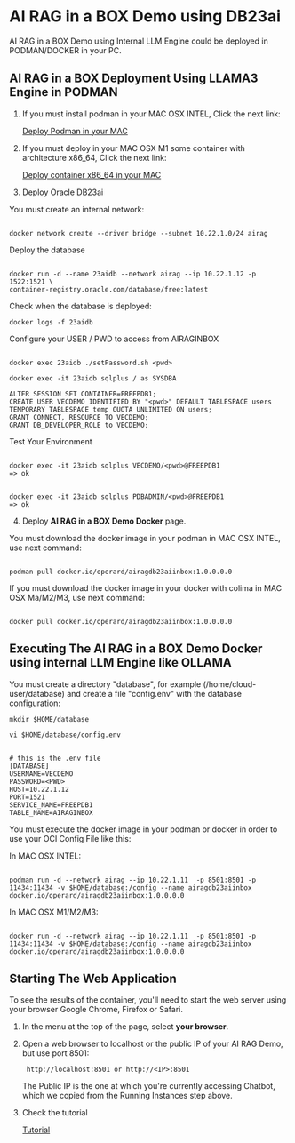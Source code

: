 # AI RAG in a BOX Demo using DB23ai

AI RAG in a BOX Demo using Internal LLM Engine could be deployed in PODMAN/DOCKER in your PC.


## AI RAG in a BOX Deployment Using LLAMA3 Engine in PODMAN

1. If you must install podman in your MAC OSX INTEL, Click the next link:

    [Deploy Podman in your MAC](./install_podman_macosx.md)

2. If you must deploy in your MAC OSX M1 some container with architecture x86_64, Click the next link:

    [Deploy container x86_64 in your MAC](./install_colima_docker_macosx.md)


3. Deploy Oracle DB23ai 


You must create an internal network:

```Code

docker network create --driver bridge --subnet 10.22.1.0/24 airag

```

Deploy the database

```Code

docker run -d --name 23aidb --network airag --ip 10.22.1.12 -p 1522:1521 \
container-registry.oracle.com/database/free:latest
```
 
Check when the database is deployed:

```Code
docker logs -f 23aidb
```


Configure your USER / PWD to access from AIRAGINBOX 

```Code

docker exec 23aidb ./setPassword.sh <pwd>

docker exec -it 23aidb sqlplus / as SYSDBA

ALTER SESSION SET CONTAINER=FREEPDB1;
CREATE USER VECDEMO IDENTIFIED BY "<pwd>" DEFAULT TABLESPACE users TEMPORARY TABLESPACE temp QUOTA UNLIMITED ON users;
GRANT CONNECT, RESOURCE TO VECDEMO;
GRANT DB_DEVELOPER_ROLE to VECDEMO;

```

Test Your Environment

```Code

docker exec -it 23aidb sqlplus VECDEMO/<pwd>@FREEPDB1
=> ok


docker exec -it 23aidb sqlplus PDBADMIN/<pwd>@FREEPDB1
=> ok
```





4. Deploy **AI RAG in a BOX Demo Docker** page. 
    
You must download the docker image in your podman in MAC OSX INTEL, use next command:

```Code

podman pull docker.io/operard/airagdb23aiinbox:1.0.0.0.0

```

If you must download the docker image in your docker with colima in MAC OSX Ma/M2/M3, use next command:

```Code

docker pull docker.io/operard/airagdb23aiinbox:1.0.0.0.0

```


## Executing The **AI RAG in a BOX Demo Docker** using internal LLM Engine like OLLAMA

You must create a directory "database", for example (/home/cloud-user/database) and create a file "config.env" with the database configuration:

```Code 
mkdir $HOME/database

vi $HOME/database/config.env

```



```Code

# this is the .env file 
[DATABASE]
USERNAME=VECDEMO
PASSWORD=<PWD>
HOST=10.22.1.12
PORT=1521
SERVICE_NAME=FREEPDB1
TABLE_NAME=AIRAGINBOX

```


You must execute the docker image in your podman or docker in order to use your OCI Config File like this:

In MAC OSX INTEL:

```Code

podman run -d --network airag --ip 10.22.1.11  -p 8501:8501 -p 11434:11434 -v $HOME/database:/config --name airagdb23aiinbox  docker.io/operard/airagdb23aiinbox:1.0.0.0.0

```

In MAC OSX M1/M2/M3:

```Code

docker run -d --network airag --ip 10.22.1.11  -p 8501:8501 -p 11434:11434 -v $HOME/database:/config --name airagdb23aiinbox  docker.io/operard/airagdb23aiinbox:1.0.0.0.0

```


## Starting The Web Application

To see the results of the container, you'll need to start the web server using your browser Google Chrome, Firefox or Safari.

1. In the menu at the top of the page, select **your browser**.
2. Open a web browser to localhost or the public IP of your AI RAG Demo, but use port 8501:

        http://localhost:8501 or http://<IP>:8501

    The Public IP is the one at which you're currently accessing Chatbot, which we copied from the Running Instances step above.

3. Check the tutorial

    [Tutorial](./tutorial_llama3.md)

